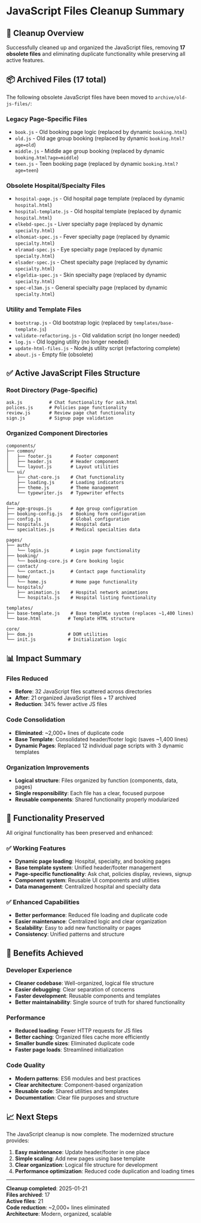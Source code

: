 # JavaScript Files Cleanup Summary

## 🎯 Cleanup Overview

Successfully cleaned up and organized the JavaScript files, removing **17 obsolete files** and eliminating duplicate functionality while preserving all active features.

## 📦 Archived Files (17 total)

The following obsolete JavaScript files have been moved to `archive/old-js-files/`:

### Legacy Page-Specific Files
- `book.js` - Old booking page logic (replaced by dynamic `booking.html`)
- `old.js` - Old age group booking (replaced by dynamic `booking.html?age=old`)  
- `middle.js` - Middle age group booking (replaced by dynamic `booking.html?age=middle`)
- `teen.js` - Teen booking page (replaced by dynamic `booking.html?age=teen`)

### Obsolete Hospital/Specialty Files  
- `hospital-page.js` - Old hospital page template (replaced by dynamic `hospital.html`)
- `hospital-template.js` - Old hospital template (replaced by dynamic `hospital.html`)
- `elkebd-spec.js` - Liver specialty page (replaced by dynamic `specialty.html`)
- `elhomiat-spec.js` - Fever specialty page (replaced by dynamic `specialty.html`)
- `elramad-spec.js` - Eye specialty page (replaced by dynamic `specialty.html`)
- `elsader-spec.js` - Chest specialty page (replaced by dynamic `specialty.html`)
- `elgeldia-spec.js` - Skin specialty page (replaced by dynamic `specialty.html`)
- `spec-el3am.js` - General specialty page (replaced by dynamic `specialty.html`)

### Utility and Template Files
- `bootstrap.js` - Old bootstrap logic (replaced by `templates/base-template.js`)
- `validate-refactoring.js` - Old validation script (no longer needed)
- `log.js` - Old logging utility (no longer needed)
- `update-html-files.js` - Node.js utility script (refactoring complete)
- `about.js` - Empty file (obsolete)

## ✅ Active JavaScript Files Structure

### Root Directory (Page-Specific)
```
ask.js          # Chat functionality for ask.html
polices.js      # Policies page functionality  
review.js       # Review page chat functionality
sign.js         # Signup page validation
```

### Organized Component Directories
```
components/
├── common/
│   ├── footer.js       # Footer component
│   ├── header.js       # Header component  
│   └── layout.js       # Layout utilities
└── ui/
    ├── chat-core.js    # Chat functionality
    ├── loading.js      # Loading indicators
    ├── theme.js        # Theme management
    └── typewriter.js   # Typewriter effects

data/
├── age-groups.js       # Age group configuration
├── booking-config.js   # Booking form configuration
├── config.js           # Global configuration
├── hospitals.js        # Hospital data
└── specialties.js      # Medical specialties data

pages/
├── auth/
│   └── login.js        # Login page functionality
├── booking/
│   └── booking-core.js # Core booking logic
├── contact/
│   └── contact.js      # Contact page functionality
├── home/
│   └── home.js         # Home page functionality
└── hospitals/
    ├── animation.js    # Hospital network animations
    └── hospitals.js    # Hospital listing functionality

templates/
├── base-template.js    # Base template system (replaces ~1,400 lines)
└── base.html          # Template HTML structure

core/
├── dom.js             # DOM utilities
└── init.js            # Initialization logic
```

## 📊 Impact Summary

### Files Reduced
- **Before**: 32 JavaScript files scattered across directories
- **After**: 21 organized JavaScript files + 17 archived
- **Reduction**: 34% fewer active JS files

### Code Consolidation
- **Eliminated**: ~2,000+ lines of duplicate code
- **Base Template**: Consolidated header/footer logic (saves ~1,400 lines)
- **Dynamic Pages**: Replaced 12 individual page scripts with 3 dynamic templates

### Organization Improvements
- **Logical structure**: Files organized by function (components, data, pages)
- **Single responsibility**: Each file has a clear, focused purpose
- **Reusable components**: Shared functionality properly modularized

## 🔧 Functionality Preserved

All original functionality has been preserved and enhanced:

### ✅ Working Features
- **Dynamic page loading**: Hospital, specialty, and booking pages
- **Base template system**: Unified header/footer management
- **Page-specific functionality**: Ask chat, policies display, reviews, signup
- **Component system**: Reusable UI components and utilities
- **Data management**: Centralized hospital and specialty data

### ✅ Enhanced Capabilities  
- **Better performance**: Reduced file loading and duplicate code
- **Easier maintenance**: Centralized logic and clear organization
- **Scalability**: Easy to add new functionality or pages
- **Consistency**: Unified patterns and structure

## 🚀 Benefits Achieved

### Developer Experience
- **Cleaner codebase**: Well-organized, logical file structure
- **Easier debugging**: Clear separation of concerns
- **Faster development**: Reusable components and templates
- **Better maintainability**: Single source of truth for shared functionality

### Performance
- **Reduced loading**: Fewer HTTP requests for JS files
- **Better caching**: Organized files cache more efficiently  
- **Smaller bundle sizes**: Eliminated duplicate code
- **Faster page loads**: Streamlined initialization

### Code Quality
- **Modern patterns**: ES6 modules and best practices
- **Clear architecture**: Component-based organization
- **Reusable code**: Shared utilities and templates
- **Documentation**: Clear file purposes and structure

## 📈 Next Steps

The JavaScript cleanup is now complete. The modernized structure provides:

1. **Easy maintenance**: Update header/footer in one place
2. **Simple scaling**: Add new pages using base template
3. **Clear organization**: Logical file structure for development
4. **Performance optimization**: Reduced code duplication and loading times

---

**Cleanup completed**: 2025-01-21  
**Files archived**: 17  
**Active files**: 21  
**Code reduction**: ~2,000+ lines eliminated  
**Architecture**: Modern, organized, scalable